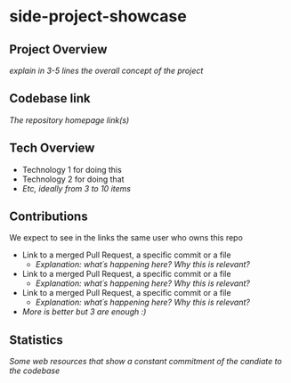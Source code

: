 # side-project-showcase

## Project Overview
*explain in 3-5 lines the overall concept of the project*

## Codebase link
*The repository homepage link(s)*

## Tech Overview
* Technology 1 for doing this
* Technology 2 for doing that
* *Etc, ideally from 3 to 10 items*

## Contributions
We expect to see in the links the same user who owns this repo
* Link to a merged Pull Request, a specific commit or a file
  * *Explanation: what´s happening here? Why this is relevant?*
* Link to a merged Pull Request, a specific commit or a file
  * *Explanation: what´s happening here? Why this is relevant?*
* Link to a merged Pull Request, a specific commit or a file
  * *Explanation: what´s happening here? Why this is relevant?*
* *More is better but 3 are enough :)*

## Statistics
*Some web resources that show a constant commitment of the candiate to the codebase*

